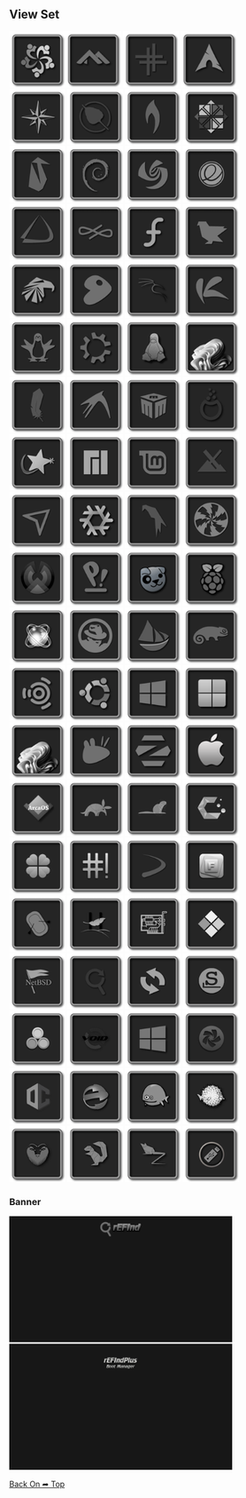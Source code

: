 ## View Set

<img src="icons/os_alma.png" alt="Github Project" style="width:20%;"><img src="icons/os_alpine.png" alt="Github Project" style="width:20%;"> 
<img src="icons/os_antix.png" alt="Github Project" style="width:20%;"> 
<img src="icons/os_arch.png" alt="Github Project" style="width:20%;"> 
<img src="icons/os_bluestar.png" alt="Github Project" style="width:20%;"> 
<img src="icons/os_bodhi.png" alt="Github Project" style="width:20%;"> 
<img src="icons/os_bunsenlabs.png" alt="Github Project" style="width:20%;"> 
<img src="icons/os_centos.png" alt="Github Project" style="width:20%;"> 
<img src="icons/os_clear.png" alt="Github Project" style="width:20%;"> 
<img src="icons/os_debian.png" alt="Github Project" style="width:20%;"> 
<img src="icons/os_deepin.png" alt="Github Project" style="width:20%;"> 
<img src="icons/os_elementary.png" alt="Github Project" style="width:20%;"> 
<img src="icons/os_endeavouros.png" alt="Github Project" style="width:20%;"> 
<img src="icons/os_endless.png" alt="Github Project" style="width:20%;"> 
<img src="icons/os_fedora.png" alt="Github Project" style="width:20%;"> 
<img src="icons/os_feren.png" alt="Github Project" style="width:20%;"> 
<img src="icons/os_garuda.png" alt="Github Project" style="width:20%;"> 
<img src="icons/os_gentoo.png" alt="Github Project" style="width:20%;"> 
<img src="icons/os_kali.png" alt="Github Project" style="width:20%;"> 
<img src="icons/os_kaos.png" alt="Github Project" style="width:20%;"> 
<img src="icons/os_knoopix.png" alt="Github Project" style="width:20%;"> 
<img src="icons/os_kubuntu.png" alt="Github Project" style="width:20%;"> 
<img src="icons/os_linux.png" alt="Github Project" style="width:20%;"> 
<img src="icons/os_linux_fx.png" alt="Github Project" style="width:20%;">
<img src="icons/os_lite.png" alt="Github Project" style="width:20%;"> 
<img src="icons/os_lubuntu.png" alt="Github Project" style="width:20%;"> 
<img src="icons/os_mabox.png" alt="Github Project" style="width:20%;"> 
<img src="icons/os_mageia.png" alt="Github Project" style="width:20%;"> 
<img src="icons/os_mandriva.png" alt="Github Project" style="width:20%;"> 
<img src="icons/os_manjaro.png" alt="Github Project" style="width:20%;"> 
<img src="icons/os_linuxmint.png" alt="Github Project" style="width:20%;"> 
<img src="icons/os_mx.png" alt="Github Project" style="width:20%;"> 
<img src="icons/os_netrunner.png" alt="Github Project" style="width:20%;"> 
<img src="icons/os_nixos.png" alt="Github Project" style="width:20%;"> 
<img src="icons/os_parrot.png" alt="Github Project" style="width:20%;"> 
<img src="icons/os_peppermint.png" alt="Github Project" style="width:20%;"> 
<img src="icons/os_phoenix.png" alt="Github Project" style="width:20%;"> 
<img src="icons/os_pop.png" alt="Github Project" style="width:20%;"> 
<img src="icons/os_puppy.png" alt="Github Project" style="width:20%;"> 
<img src="icons/os_raspios.png" alt="Github Project" style="width:20%;"> 
<img src="icons/os_react.png" alt="Github Project" style="width:20%;"> 
<img src="icons/os_redhat.png" alt="Github Project" style="width:20%;"> 
<img src="icons/os_solus.png" alt="Github Project" style="width:20%;"> 
<img src="icons/os_suse.png" alt="Github Project" style="width:20%;"> 
<img src="icons/os_ubuntu_studio.png" alt="Github Project" style="width:20%;"> 
<img src="icons/os_ubuntu.png" alt="Github Project" style="width:20%;"> 
<img src="icons/os_windows10.png" alt="Github Project" style="width:20%;"> 
<img src="icons/os_windows11_Alt.png" alt="Github Project" style="width:20%;"> 
<img src="icons/os_windows11.png" alt="Github Project" style="width:20%;"> 
<img src="icons/os_xubuntu.png" alt="Github Project" style="width:20%;"> 
<img src="icons/os_zorin.png" alt="Github Project" style="width:20%;"> 
<img src="icons/os_mac.png" alt="Github Project" style="width:20%;">
<img src="icons/os_aos.png" alt="Github Project" style="width:20%;">
<img src="icons/os_artful.png" alt="Github Project" style="width:20%;">
<img src="icons/os_bionic.png" alt="Github Project" style="width:20%;">
<img src="icons/os_cachyos.png" alt="Github Project" style="width:20%;">
<img src="icons/os_clover.png" alt="Github Project" style="width:20%;">
<img src="icons/os_crunchbang.png" alt="Github Project" style="width:20%;">
<img src="icons/os_devuan.png" alt="Github Project" style="width:20%;">
<img src="icons/os_frugalware.png" alt="Github Project" style="width:20%;">
<img src="icons/os_gummiboot.png" alt="Github Project" style="width:20%;">
<img src="icons/os_haiku.png" alt="Github Project" style="width:20%;">
<img src="icons/os_hwtest.png" alt="Github Project" style="width:20%;">
<img src="icons/os_legacy.png" alt="Github Project" style="width:20%;">
<img src="icons/os_netbsd.png" alt="Github Project" style="width:20%;">
<img src="icons/os_refind.png" alt="Github Project" style="width:20%;">
<img src="icons/os_refit.png" alt="Github Project" style="width:20%;">
<img src="icons/os_slackware.png" alt="Github Project" style="width:20%;">
<img src="icons/os_unknown.png" alt="Github Project" style="width:20%;">
<img src="icons/os_void.png" alt="Github Project" style="width:20%;">
<img src="icons/os_win8.png" alt="Github Project" style="width:20%;">
<img src="icons/os_chakra.png" alt="Github Project" style="width:20%;">
<img src="icons/os_opencore.png" alt="Github Project" style="width:20%;">
<img src="icons/os_ecomstation.png" alt="Github Project" style="width:20%;">
<img src="icons/os_freedos.png" alt="Github Project" style="width:20%;">
<img src="icons/os_openbsd.png" alt="Github Project" style="width:20%;">
<img src="icons/os_trusty.png" alt="Github Project" style="width:20%;">
<img src="icons/os_xenial.png" alt="Github Project" style="width:20%;">
<img src="icons/os_zesty.png" alt="Github Project" style="width:20%;">
<img src="icons/os_ventoy.png" alt="Github Project" style="width:20%;">

### Banner
<img src="icons/banner.png" alt="Github Project" style="width:80%;">
<img src="icons/banner-plus.png" alt="Github Project" style="width:80%;">

[Back On ➦ Top](https://github.com/chris1111/Icon-Set-DarkGrey-RefindPlus-GOPFix/blob/main/View-Set.md#view-set)
